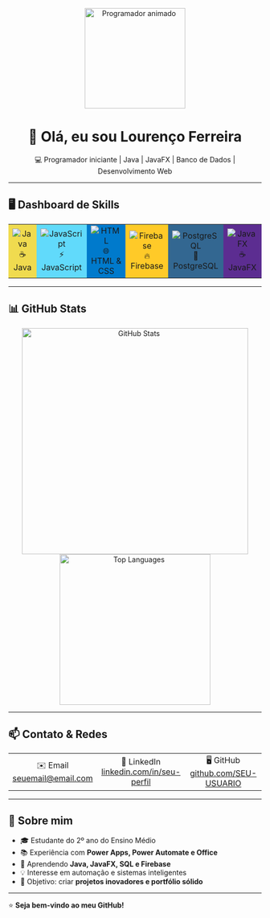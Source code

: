 <p align="center">
  <img src="https://media.giphy.com/media/3oEjI6SIIHBdRxXI40/giphy.gif" width="200" alt="Programador animado"/>
</p>

<h1 align="center">👋 Olá, eu sou Lourenço Ferreira</h1>
<p align="center">💻 Programador iniciante | Java | JavaFX | Banco de Dados | Desenvolvimento Web</p>

---

## 🖥️ Dashboard de Skills

<table>
<tr>
<td align="center" bgcolor="#f0db4f">
  <img src="https://img.shields.io/badge/Java-ED8B00?style=for-the-badge&logo=java&logoColor=white" alt="Java"/>
  <br>☕ Java
</td>
<td align="center" bgcolor="#61dafb">
  <img src="https://img.shields.io/badge/JavaScript-F7DF1E?style=for-the-badge&logo=javascript&logoColor=black" alt="JavaScript"/>
  <br>⚡ JavaScript
</td>
<td align="center" bgcolor="#007ACC">
  <img src="https://img.shields.io/badge/HTML5-E34F26?style=for-the-badge&logo=html5&logoColor=white" alt="HTML"/>
  <br>🌐 HTML & CSS
</td>
<td align="center" bgcolor="#FFCA28">
  <img src="https://img.shields.io/badge/Firebase-FFCA28?style=for-the-badge&logo=firebase&logoColor=black" alt="Firebase"/>
  <br>🔥 Firebase
</td>
<td align="center" bgcolor="#336791">
  <img src="https://img.shields.io/badge/PostgreSQL-336791?style=for-the-badge&logo=postgresql&logoColor=white" alt="PostgreSQL"/>
  <br>🐘 PostgreSQL
</td>
<td align="center" bgcolor="#5C2D91">
  <img src="https://img.shields.io/badge/JavaFX-5C2D91?style=for-the-badge&logoColor=white" alt="JavaFX"/>
  <br>☕ JavaFX
</td>
</tr>
</table>

---

## 📊 GitHub Stats

<p align="center">
  <img src="https://github-readme-stats.vercel.app/api?username=SEU-USUARIO&show_icons=true&theme=radical&count_private=true" alt="GitHub Stats" width="450"/>
  <img src="https://github-readme-stats.vercel.app/api/top-langs/?username=SEU-USUARIO&layout=compact&theme=radical" alt="Top Languages" width="300"/>
</p>

---

## 📫 Contato & Redes

<table>
<tr>
<td align="center">
  ✉️ Email<br>
  <a href="mailto:seuemail@email.com">seuemail@email.com</a>
</td>
<td align="center">
  💼 LinkedIn<br>
  <a href="https://linkedin.com/in/seu-perfil">linkedin.com/in/seu-perfil</a>
</td>
<td align="center">
  🖥️ GitHub<br>
  <a href="https://github.com/SEU-USUARIO">github.com/SEU-USUARIO</a>
</td>
</tr>
</table>

---

## 🌱 Sobre mim
- 🎓 Estudante do 2º ano do Ensino Médio  
- 📚 Experiência com **Power Apps, Power Automate e Office**  
- 🔧 Aprendendo **Java, JavaFX, SQL e Firebase**  
- 💡 Interesse em automação e sistemas inteligentes  
- 🚀 Objetivo: criar **projetos inovadores e portfólio sólido**

---

⭐ **Seja bem-vindo ao meu GitHub!**

